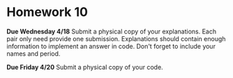 # Homework 10
**Due Wednesday 4/18**
Submit a physical copy of your explanations. Each pair only need provide one submission. Explanations should contain enough information to implement an answer in code. Don't forget to include your names and period.

**Due Friday 4/20**
Submit a physical copy of your code.
